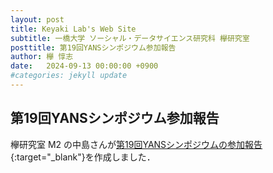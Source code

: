 ```yaml
---
layout: post
title: Keyaki Lab's Web Site
subtitle: 一橋大学 ソーシャル・データサイエンス研究科 欅研究室
posttitle: 第19回YANSシンポジウム参加報告
author: 欅 惇志
date:   2024-09-13 00:00:00 +0900
#categories: jekyll update
---
```

## 第19回YANSシンポジウム参加報告
欅研究室 M2 の中島さんが[第19回YANSシンポジウムの参加報告](https://zenn.dev/sgh_sds_sn/articles/b4eef93e3d8d93){:target="_blank"}を作成しました．
